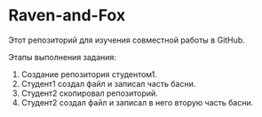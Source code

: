 # Raven-and-Fox

Этот репозиторий для изучения совместной работы в GitHub.

Этапы выполнения задания:

1. Создание репозитория студентом1.
2. Студент1 создал файл и записал часть басни.
3. Студент2 скопировал репозиторий.
4. Студент2 создал файл и записал в него вторую часть басни.

